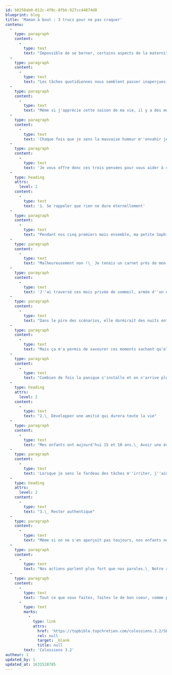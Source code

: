 ```yaml
---
id: b0250ab0-012c-4f0c-8fbb-927cc44874d8
blueprint: blog
title: 'Maman à bout : 3 trucs pour ne pas craquer'
contenu:
  -
    type: paragraph
    content:
      -
        type: text
        text: "Impossible de se berner, certains aspects de la maternité sont peu valorisants.\_"
  -
    type: paragraph
    content:
      -
        type: text
        text: "Les tâches quotidiennes nous semblent passer inaperçues, être insignifiantes et pourtant elles sont fort coûteuses en temps et en énergie.\_"
  -
    type: paragraph
    content:
      -
        type: text
        text: "Même si j'apprécie cette saison de ma vie, il y a des moments où je me sens lasse de faire des gestes qui me semblent si routiniers et redondants. J'ai parfois envie de ronchonner, de râler et me plaindre... ça vous arrive aussi ?\_"
  -
    type: paragraph
    content:
      -
        type: text
        text: 'Chaque fois que je sens la mauvaise humeur m''envahir je pense à trois choses et du coup, ma perspective change et me permet de savourer ces moments qui passent bien trop vite et qui, malgré un certain chaos quotidien, sont empreints de beauté !'
  -
    type: paragraph
    content:
      -
        type: text
        text: 'Je vous offre donc ces trois pensées pour vous aider à chasser les blues qui accompagnent par moment la maternité !'
  -
    type: heading
    attrs:
      level: 2
    content:
      -
        type: text
        text: '1. Se rappeler que rien ne dure éternellement'
  -
    type: paragraph
    content:
      -
        type: text
        text: "Pendant nos cinq premiers mois ensemble, ma petite Sophia me réveillait entre 15 à 20 fois chaque nuit.\_ Vous pensez que j'exagère ?\_"
  -
    type: paragraph
    content:
      -
        type: text
        text: "Malheureusement non !\_ Je tenais un carnet près de mon lit et à chaque réveil je traçais un trait sur une feuille de papier et faisais le décompte au matin.\_"
  -
    type: paragraph
    content:
      -
        type: text
        text: 'J''ai traversé ces mois privée de sommeil, armée d''un excellent cache-cernes, et d''une certitude: elle finirait par dormir.'
  -
    type: paragraph
    content:
      -
        type: text
        text: "Dans le pire des scénarios, elle dormirait des nuits entières à l'adolescence!\_ C'est simple comme raisonnement, j'en suis consciente.\_"
  -
    type: paragraph
    content:
      -
        type: text
        text: "Mais ça m'a permis de savourer ces moments sachant qu'elle ne me réveillerait pas, pour que je la berce ou la colle, éternellement.\_"
  -
    type: paragraph
    content:
      -
        type: text
        text: "Combien de fois la panique s'installe et on n'arrive plus à jouir de la maternité simplement parce que la phase dans laquelle nous sommes nous semble interminable ?\_\_"
  -
    type: heading
    attrs:
      level: 2
    content:
      -
        type: text
        text: "2.\_ Développer une amitié qui durera toute la vie"
  -
    type: paragraph
    content:
      -
        type: text
        text: "Mes enfants ont aujourd'hui 15 et 10 ans.\_ Avoir une écoute et un intérêt réel pour eux dans la petite enfance a posé les bases pour notre communication et la confiance dans notre relation actuelle.\_"
  -
    type: paragraph
    content:
      -
        type: text
        text: 'Lorsque je sens le fardeau des tâches m''irriter, j''aime me rappeler le privilège que j''ai de développer une amitié avec eux qui durera pour la vie !'
  -
    type: heading
    attrs:
      level: 2
    content:
      -
        type: text
        text: "3.\_ Rester authentique"
  -
    type: paragraph
    content:
      -
        type: text
        text: "Même si on ne s'en aperçoit pas toujours, nos enfants nous observent.\_"
  -
    type: paragraph
    content:
      -
        type: text
        text: "Nos actions parlent plus fort que nos paroles.\_ Notre attitude à les servir lorsque personne ne nous remarque dévoile l'ampleur de notre amour ainsi que leur valeur à nos yeux et aux yeux de Dieu qui nous les a confiés.\_ J'aime ce verset qui appuie cette pensée: '"
  -
    type: paragraph
    content:
      -
        type: text
        text: 'Tout ce que vous faites, faites le de bon coeur, comme pour le Seigneur.'' '
      -
        type: text
        marks:
          -
            type: link
            attrs:
              href: 'https://topbible.topchretien.com/colossiens.3.2/SEM/'
              rel: null
              target: _blank
              title: null
        text: 'Colossiens 3.2'
autheur: 1
updated_by: 1
updated_at: 1631528785
---
```

